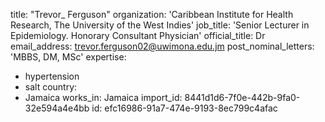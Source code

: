 title: "Trevor\_ Ferguson"
organization: 'Caribbean Institute for Health Research, The University of the West Indies'
job_title: 'Senior Lecturer in Epidemiology. Honorary Consultant Physician'
official_title: Dr
email_address: trevor.ferguson02@uwimona.edu.jm
post_nominal_letters: 'MBBS, DM, MSc'
expertise:
  - hypertension
  - salt
country:
  - Jamaica
works_in: Jamaica
import_id: 8441d1d6-7f0e-442b-9fa0-32e594a4e4bb
id: efc16986-91a7-474e-9193-8ec799c4afac

